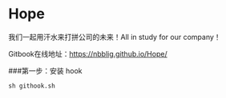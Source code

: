 # Hope

我们一起用汗水来打拼公司的未来！All in study for our company！

Gitbook在线地址：https://nbblig.github.io/Hope/

###第一步：安装 hook
```
sh githook.sh
```
